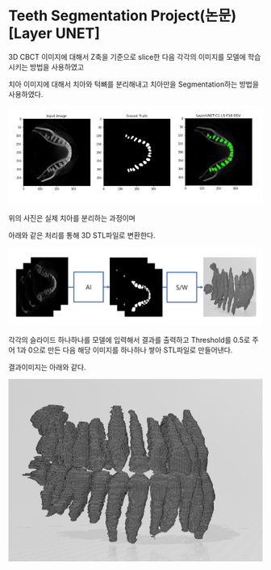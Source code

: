 # Teeth Segmentation Project(논문)[Layer UNET]

3D CBCT 이미지에 대해서 Z축을 기준으로 slice한 다음 각각의 이미지를 모델에 학습시키는 방법을 사용하였고

치아 이미지에 대해서 치아와 턱뼈를 분리해내고 치아만을 Segmentation하는 방법을 사용하였다.

![1](./img/2.png)

위의 사진은 실제 치아를 분리하는 과정이며

아래와 같은 처리를 통해 3D STL파일로 변환한다.

![2](./img/1.PNG)

각각의 슬라이드 하나하나를 모델에 입력해서 결과를 출력하고 Threshold를 0.5로 주어 1과 0으로 만든 다음 해당 이미지를 하나하나 쌓아 STL파일로 만들어낸다.

결과이미지는 아래와 같다.

![3](./img/3.PNG)

